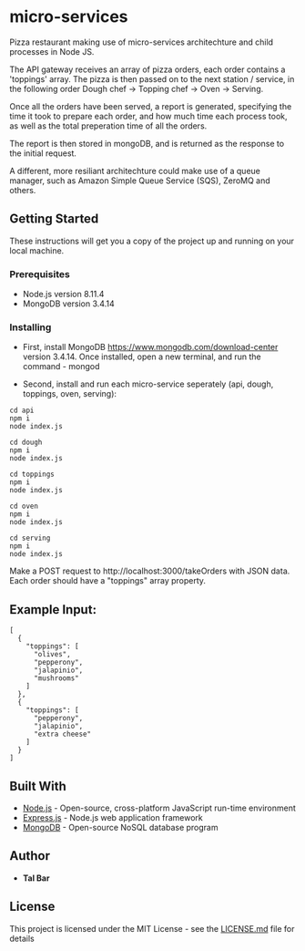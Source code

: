 






# micro-services

Pizza restaurant making use of micro-services architechture and child processes in Node JS.

The API gateway receives an array of pizza orders, each order contains a 'toppings' array.
The pizza is then passed on to the next station / service, in the following order Dough chef -> Topping chef -> Oven -> Serving.

Once all the orders have been served, a report is generated, specifying the time it took to prepare each order, and how much time each process took, as well as the total preperation time of all the orders. 

The report is then stored in mongoDB, and is returned as the response to the initial request.  

A different, more resiliant architechture could make use of a queue manager, such as Amazon Simple Queue Service (SQS), ZeroMQ and others. 

## Getting Started

These instructions will get you a copy of the project up and running on your local machine.

### Prerequisites
* Node.js version 8.11.4 
* MongoDB version 3.4.14

### Installing

* First, install MongoDB https://www.mongodb.com/download-center version 3.4.14. 
Once installed, open a new terminal, and run the command - mongod

* Second, install and run each micro-service seperately (api, dough, toppings, oven, serving):
```
cd api
npm i
node index.js
```
```
cd dough
npm i
node index.js
```
```
cd toppings
npm i
node index.js
```
```
cd oven
npm i
node index.js
```
```
cd serving
npm i
node index.js
```

Make a POST request to http://localhost:3000/takeOrders with JSON data.
Each order should have a "toppings" array property. 

## Example Input:
```
[
  {
    "toppings": [
      "olives",
      "pepperony",
      "jalapinio",
      "mushrooms"
    ]
  },
  {
    "toppings": [
      "pepperony",
      "jalapinio",
      "extra cheese"
    ]
  }  
]
```

## Built With

* [Node.js](https://nodejs.org/en/docs/) - Open-source, cross-platform JavaScript run-time environment 
* [Express.js](https://expressjs.com/) - Node.js web application framework
* [MongoDB](https://docs.mongodb.com/) - Open-source NoSQL database program


## Author

* **Tal Bar**

## License

This project is licensed under the MIT License - see the [LICENSE.md](LICENSE.md) file for details

